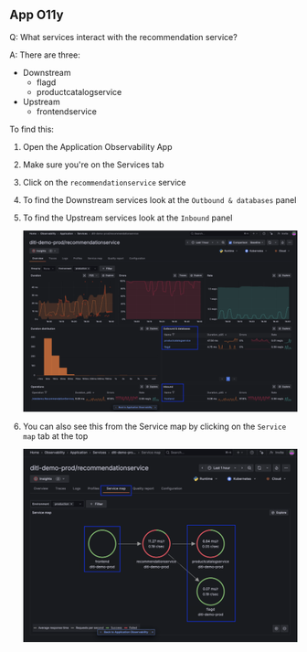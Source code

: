 ## App O11y
Q: What services interact with the recommendation service?

A: There are three:
- Downstream 
  - flagd
  - productcatalogservice
- Upstream
  - frontendservice

To find this:
1. Open the Application Observability App
1. Make sure you're on the Services tab 
1. Click on the `recommendationservice` service
1. To find the Downstream services look at the `Outbound & databases` panel
1. To find the Upstream services look at the `Inbound` panel

   ![Service Interaction](/images/breakout_1/2.5-app-olly-1.png)

1. You can also see this from the Service map by clicking on the `Service map` tab at the top
  
   ![Service Map](/images/breakout_1/2.5-app-olly-2.png)

